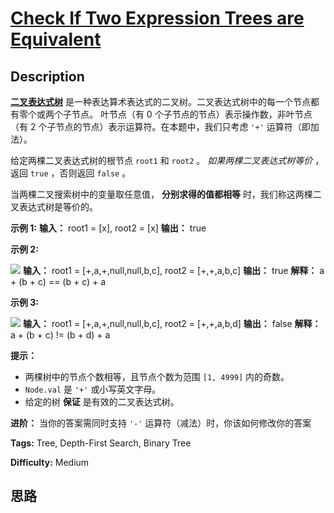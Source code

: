 # [Check If Two Expression Trees are Equivalent][title]

## Description

**[二叉表达式树](https://en.wikipedia.org/wiki/Binary_expression_tree)**
是一种表达算术表达式的二叉树。二叉表达式树中的每一个节点都有零个或两个子节点。 叶节点（有 0 个子节点的节点）表示操作数，非叶节点（有 2
个子节点的节点）表示运算符。在本题中，我们只考虑 `'+'` 运算符（即加法）。

给定两棵二叉表达式树的根节点 `root1` 和 `root2` 。 _如果两棵二叉表达式树等价_ ，返回 `true` ，否则返回 `false` 。

当两棵二叉搜索树中的变量取任意值， **分别求得的值都相等** 时，我们称这两棵二叉表达式树是等价的。



**示例 1:**
            **输入：** root1 = [x], root2 = [x]    **输出：** true    

**示例 2:**

**![](https://assets.leetcode.com/uploads/2020/10/04/tree1.png)**
            **输入：** root1 = [+,a,+,null,null,b,c], root2 = [+,+,a,b,c]    **输出：** true    **解释：** a + (b + c) == (b + c) + a

**示例 3:**

**![](https://assets.leetcode.com/uploads/2020/10/04/tree2.png)**
            **输入：** root1 = [+,a,+,null,null,b,c], root2 = [+,+,a,b,d]    **输出：** false    **解释：** a + (b + c) != (b + d) + a    



**提示：**

  * 两棵树中的节点个数相等，且节点个数为范围 `[1, 4999]` 内的奇数。
  * `Node.val` 是 `'+'` 或小写英文字母。
  * 给定的树 **保证** 是有效的二叉表达式树。



**进阶：** 当你的答案需同时支持 `'-'` 运算符（减法）时，你该如何修改你的答案


**Tags:** Tree, Depth-First Search, Binary Tree

**Difficulty:** Medium

## 思路

[title]: https://leetcode-cn.com/problems/check-if-two-expression-trees-are-equivalent
